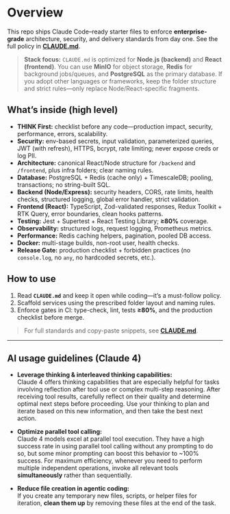 # Overview

This repo ships Claude Code–ready starter files to enforce **enterprise-grade** architecture, security, and delivery standards from day one. See the full policy in **[CLAUDE.md](./CLAUDE.md)**.

> **Stack focus:** `CLAUDE.md` is optimized for **Node.js (backend)** and **React (frontend)**. You can use **MinIO** for object storage, **Redis** for background jobs/queues, and **PostgreSQL** as the primary database. If you adopt other languages or frameworks, keep the folder structure and strict rules—only replace Node/React-specific fragments.

## What’s inside (high level)

- **THINK First:** checklist before any code—production impact, security, performance, errors, scalability.
- **Security:** env-based secrets, input validation, parameterized queries, JWT (with refresh), HTTPS, bcrypt, rate limiting; never expose creds or log PII.
- **Architecture:** canonical React/Node structure for `/backend` and `/frontend`, plus infra folders; clear naming rules.
- **Database:** PostgreSQL + Redis (cache only) + TimescaleDB; pooling, transactions; no string-built SQL.
- **Backend (Node/Express):** security headers, CORS, rate limits, health checks, structured logging, global error handler, strict validation.
- **Frontend (React):** TypeScript, Zod-validated responses, Redux Toolkit + RTK Query, error boundaries, clean hooks patterns.
- **Testing:** Jest + Supertest + React Testing Library; **≥80%** coverage.
- **Observability:** structured logs, request logging, Prometheus metrics.
- **Performance:** Redis caching helpers, pagination, pooled DB access.
- **Docker:** multi-stage builds, non-root user, health checks.
- **Release Gate:** production checklist + forbidden practices (no `console.log`, no `any`, no hardcoded secrets, etc.).

## How to use

1. Read **`CLAUDE.md`** and keep it open while coding—it’s a must-follow policy.
2. Scaffold services using the prescribed folder layout and naming rules.
3. Enforce gates in CI: type-check, lint, tests **≥80%**, and the production checklist before merge.

> For full standards and copy-paste snippets, see **[CLAUDE.md](./CLAUDE.md)**.

---

## AI usage guidelines (Claude 4)

- **Leverage thinking & interleaved thinking capabilities:**  
  Claude 4 offers thinking capabilities that are especially helpful for tasks involving reflection after tool use or complex multi-step reasoning. After receiving tool results, carefully reflect on their quality and determine optimal next steps before proceeding. Use your thinking to plan and iterate based on this new information, and then take the best next action.

- **Optimize parallel tool calling:**  
  Claude 4 models excel at parallel tool execution. They have a high success rate in using parallel tool calling without any prompting to do so, but some minor prompting can boost this behavior to ~100% success. For maximum efficiency, whenever you need to perform multiple independent operations, invoke all relevant tools **simultaneously** rather than sequentially.

- **Reduce file creation in agentic coding:**  
  If you create any temporary new files, scripts, or helper files for iteration, **clean them up** by removing these files at the end of the task.
